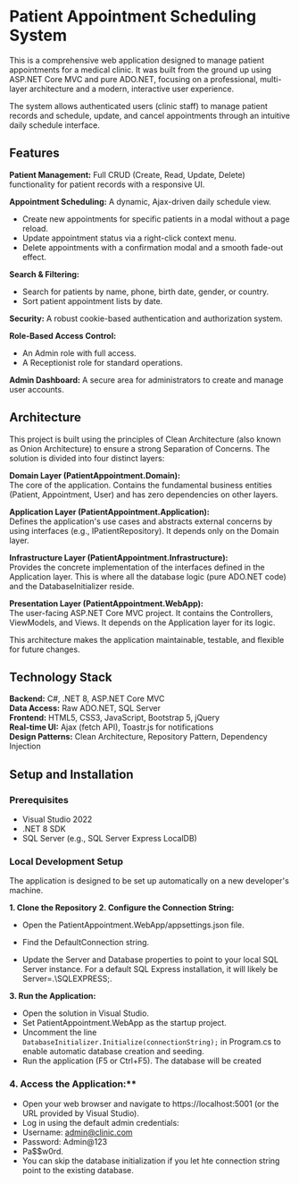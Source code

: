 # Patient Appointment Scheduling System

This is a comprehensive web application designed to manage patient appointments for a medical clinic. It was built from the ground up using ASP.NET Core MVC and pure ADO.NET, focusing on a professional, multi-layer architecture and a modern, interactive user experience.

The system allows authenticated users (clinic staff) to manage patient records and schedule, update, and cancel appointments through an intuitive daily schedule interface.

## Features

**Patient Management:** Full CRUD (Create, Read, Update, Delete) functionality for patient records with a responsive UI.

**Appointment Scheduling:** A dynamic, Ajax-driven daily schedule view.

- Create new appointments for specific patients in a modal without a page reload.  
- Update appointment status via a right-click context menu.  
- Delete appointments with a confirmation modal and a smooth fade-out effect.

**Search & Filtering:**

- Search for patients by name, phone, birth date, gender, or country.  
- Sort patient appointment lists by date.

**Security:** A robust cookie-based authentication and authorization system.

**Role-Based Access Control:**

- An Admin role with full access.  
- A Receptionist role for standard operations.

**Admin Dashboard:** A secure area for administrators to create and manage user accounts.

## Architecture

This project is built using the principles of Clean Architecture (also known as Onion Architecture) to ensure a strong Separation of Concerns. The solution is divided into four distinct layers:

**Domain Layer (PatientAppointment.Domain):**  
The core of the application. Contains the fundamental business entities (Patient, Appointment, User) and has zero dependencies on other layers.

**Application Layer (PatientAppointment.Application):**  
Defines the application's use cases and abstracts external concerns by using interfaces (e.g., IPatientRepository). It depends only on the Domain layer.

**Infrastructure Layer (PatientAppointment.Infrastructure):**  
Provides the concrete implementation of the interfaces defined in the Application layer. This is where all the database logic (pure ADO.NET code) and the DatabaseInitializer reside.

**Presentation Layer (PatientAppointment.WebApp):**  
The user-facing ASP.NET Core MVC project. It contains the Controllers, ViewModels, and Views. It depends on the Application layer for its logic.

This architecture makes the application maintainable, testable, and flexible for future changes.

## Technology Stack

**Backend:** C#, .NET 8, ASP.NET Core MVC  
**Data Access:** Raw ADO.NET, SQL Server  
**Frontend:** HTML5, CSS3, JavaScript, Bootstrap 5, jQuery  
**Real-time UI:** Ajax (fetch API), Toastr.js for notifications  
**Design Patterns:** Clean Architecture, Repository Pattern, Dependency Injection

## Setup and Installation

### Prerequisites

- Visual Studio 2022  
- .NET 8 SDK  
- SQL Server (e.g., SQL Server Express LocalDB)

### Local Development Setup

The application is designed to be set up automatically on a new developer's machine.

**1. Clone the Repository**
**2. Configure the Connection String:**
- Open the PatientAppointment.WebApp/appsettings.json file.

- Find the DefaultConnection string.

- Update the Server and Database properties to point to your local SQL Server instance. For a default SQL Express installation, it will likely be Server=.\\SQLEXPRESS;.

**3. Run the Application:**
- Open the solution in Visual Studio.
- Set PatientAppointment.WebApp as the startup project.
- Uncomment the line `DatabaseInitializer.Initialize(connectionString);` in Program.cs to enable automatic database creation and seeding.
- Run the application (F5 or Ctrl+F5). The database will be created

### 4. Access the Application:**
- Open your web browser and navigate to https://localhost:5001 (or the URL provided by Visual Studio).
- Log in using the default admin credentials:
- Username: admin@clinic.com
- Password: Admin@123
- Pa$$w0rd.
- You can skip the database initialization if you let hte connection string point to the existing database.





